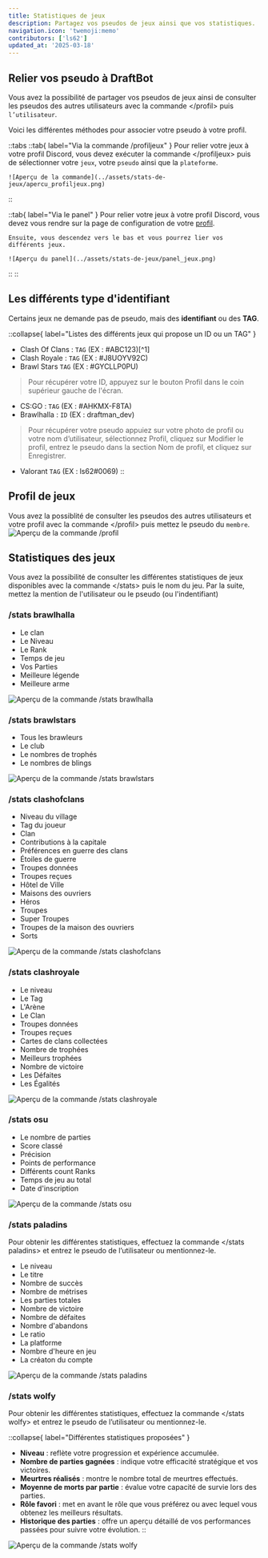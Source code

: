 ```yaml
---
title: Statistiques de jeux
description: Partagez vos pseudos de jeux ainsi que vos statistiques.
navigation.icon: 'twemoji:memo'
contributors: ['ls62']
updated_at: '2025-03-18'
---
```



## Relier vos pseudo à DraftBot
Vous avez la possibilité de partager vos pseudos de jeux ainsi de consulter les pseudos des autres utilisateurs avec la commande \</profil> puis `l’utilisateur`.

Voici les différentes méthodes pour associer votre pseudo à votre profil.

::tabs
  ::tab{ label="Via la commande /profiljeux" }
    Pour relier votre jeux à votre profil Discord, vous devez exécuter la commande \</profiljeux> puis de sélectionner votre `jeux`, votre `pseudo` ainsi que la `plateforme`.

    ![Aperçu de la commande](../assets/stats-de-jeux/apercu_profiljeux.png)
  ::

  ::tab{ label="Via le panel" }
    Pour relier votre jeux à votre profil Discord, vous devez vous rendre sur la page de configuration de votre [profil](/dashboard/user/profil).

    Ensuite, vous descendez vers le bas et vous pourrez lier vos différents jeux.

    ![Aperçu du panel](../assets/stats-de-jeux/panel_jeux.png)
  ::
::


## Les différents type d'identifiant
Certains jeux ne demande pas de pseudo, mais des **identifiant** ou des **TAG**.

::collapse{ label="Listes des différents jeux qui propose un ID ou un TAG" }
  - Clash Of Clans : `TAG` (EX : #ABC123)[^1]
  - Clash Royale : `TAG` (EX : #J8UOYV92C)
  - Brawl Stars `TAG` (EX : #GYCLLP0PU)
  > Pour récupérer votre ID, appuyez sur le bouton Profil dans le coin supérieur gauche de l'écran.

  - CS:GO : `TAG` (EX : #AHKMX-F8TA)
  - Brawlhalla : `ID` (EX : draftman_dev)
  > Pour récupérer votre pseudo appuiez sur votre photo de profil ou votre nom d’utilisateur, sélectionnez Profil, cliquez sur Modifier le profil, entrez le pseudo dans la section Nom de profil, et cliquez sur Enregistrer.

  - Valorant `TAG` (EX : ls62#0069)
::


## Profil de jeux
Vous avez la possiblité de consulter les pseudos des autres utilisateurs et votre profil avec la commande \</profil> puis mettez le pseudo du `membre`.
![Aperçu de la commande /profil](../assets/stats-de-jeux/apercu_profil.png)


## Statistiques des jeux
Vous avez la possibilité de consulter les différentes statistiques de jeux disponibles avec la commande \</stats> puis le nom du jeu. Par la suite, mettez la mention de l'utilisateur ou le pseudo (ou l'indentifiant)


### /stats brawlhalla
- Le clan
- Le Niveau
- Le Rank
- Temps de jeu
- Vos Parties
- Meilleure légende
- Meilleure arme

![Aperçu de la commande /stats brawlhalla](../assets/stats-de-jeux/apercu_brawlhalla.png)


### /stats brawlstars
- Tous les brawleurs
- Le club
- Le nombres de trophés
- Le nombres de blings

![Aperçu de la commande /stats brawlstars](../assets/stats-de-jeux/apercu_brawlstars.png)


### /stats clashofclans
- Niveau du village
- Tag du joueur
- Clan
- Contributions à la capitale
- Préférences en guerre des clans
- Étoiles de guerre
- Troupes données
- Troupes reçues
- Hôtel de Ville
- Maisons des ouvriers
- Héros
- Troupes
- Super Troupes
- Troupes de la maison des ouvriers
- Sorts

![Aperçu de la commande /stats clashofclans](../assets/stats-de-jeux/stat_clashofclans.png)


### /stats clashroyale
- Le niveau
- Le Tag
- L'Arène
- Le Clan
- Troupes données
- Troupes reçues
- Cartes de clans collectées
- Nombre de trophées
- Meilleurs trophées
- Nombre de victoire
- Les Défaites
- Les Égalités

![Aperçu de la commande /stats clashroyale](../assets/stats-de-jeux/stat_clashroyale.png)


### /stats osu
- Le nombre de parties
- Score classé
- Précision
- Points de performance
- Différents count Ranks
- Temps de jeu au total
- Date d'inscription

![Aperçu de la commande /stats osu](../assets/stats-de-jeux/stat_osu.png)


### /stats paladins
Pour obtenir les différentes statistiques, effectuez la commande \</stats paladins> et entrez le pseudo de l’utilisateur ou mentionnez-le.

- Le niveau
- Le titre
- Nombre de succès
- Nombre de métrises
- Les parties totales
- Nombre de victoire
- Nombre de défaites
- Nombre d'abandons
- Le ratio
- La platforme
- Nombre d'heure en jeu
- La créaton du compte

![Aperçu de la commande /stats paladins](../assets/stats-de-jeux/apercu_paladins.png)


### /stats wolfy
Pour obtenir les différentes statistiques, effectuez la commande \</stats wolfy> et entrez le pseudo de l’utilisateur ou mentionnez-le.

::collapse{ label="Différentes statistiques proposées" }
  - **Niveau** : reflète votre progression et expérience accumulée.
  - **Nombre de parties gagnées** : indique votre efficacité stratégique et vos victoires.
  - **Meurtres réalisés** : montre le nombre total de meurtres effectués.
  - **Moyenne de morts par partie** : évalue votre capacité de survie lors des parties.
  - **Rôle favori** : met en avant le rôle que vous préférez ou avec lequel vous obtenez les meilleurs résultats.
  - **Historique des parties** : offre un aperçu détaillé de vos performances passées pour suivre votre évolution.
::

![Aperçu de la commande /stats wolfy](../assets/stats-de-jeux/apercu_wolfy.png)








